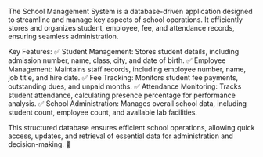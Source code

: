 The School Management System is a database-driven application designed to streamline and manage key aspects of school operations. It efficiently stores and organizes student, employee, fee, and attendance records, ensuring seamless administration.

Key Features:
✅ Student Management: Stores student details, including admission number, name, class, city, and date of birth.
✅ Employee Management: Maintains staff records, including employee number, name, job title, and hire date.
✅ Fee Tracking: Monitors student fee payments, outstanding dues, and unpaid months.
✅ Attendance Monitoring: Tracks student attendance, calculating presence percentage for performance analysis.
✅ School Administration: Manages overall school data, including student count, employee count, and available lab facilities.

This structured database ensures efficient school operations, allowing quick access, updates, and retrieval of essential data for administration and decision-making. 🚀
